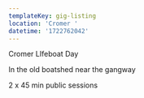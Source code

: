 ```yaml
---
templateKey: gig-listing
location: 'Cromer '
datetime: '1722762042'
---
```

C﻿romer LIfeboat Day 

I﻿n the old boatshed near the gangway

2﻿ x 45 min public sessions